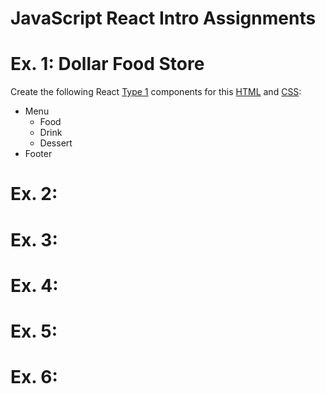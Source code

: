 # JavaScript React Intro Assignments

# Ex. 1: Dollar Food Store
Create the following React [Type 1](https://gitlab.com/mburolla/javascript-react-starter/-/blob/main/component-types.md) components for this [HTML](./src/TODO/index.html) and [CSS](./src/TODO/style.html):

- Menu
    - Food
    - Drink
    - Dessert
- Footer

# Ex. 2:

# Ex. 3:

# Ex. 4:

# Ex. 5:

# Ex. 6:
